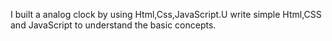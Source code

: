 I built a analog clock by using Html,Css,JavaScript.U write simple Html,CSS and JavaScript to understand the basic concepts.
